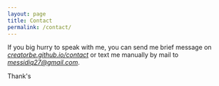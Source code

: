 ```yaml
---
layout: page
title: Contact
permalink: /contact/
---
```

<!--<style>-->
<!--.contact-li {-->
<!--    list-style: none;-->
<!--}-->

<!--.contact-input {-->
<!--    border:none;-->
<!--    border-bottom: 1px solid #eee;-->
<!--    width: 12em;-->
<!--}-->

<!--.contact-input:focus {-->
<!--    outline:none;-->
<!--    border-bottom: 1px solid #98C1D9;-->
<!--}-->

<!--.contact-label {-->
<!--    display: block;-->
<!--}-->

<!--ul.contact-ul {-->
<!--    margin: 0;-->
<!--    padding: 10px;-->
<!--}-->

<!--#submit {-->
<!--    border:none;-->
<!--    background-color: #98C1D9;-->
<!--    padding: 5px 15px;-->
<!--    color: #eee;-->
<!--    opacity: 0.8;-->
<!--}-->

<!--#submit:hover {-->
<!--    opacity: 1;-->
<!--    cursor: pointer;-->
<!--}-->


<!--#contact-form {-->
<!--    border: 1px solid #aaa;-->
<!--    display: inline-flex;-->
<!--    margin-bottom: 1em;-->
<!--}-->

<!--</style>-->

<!--<form id="contact-form" class="form" action="https://getsimpleform.com/messages?form_api_token={{site.api-token}}" method="POST" enctype="multipart/form-data">-->
<!--        <ul class="contact-ul">-->
<!--            <li class="contact-li">-->
<!--                <label class="contact-label" for="name">Name:</label>-->
<!--                <input type="text" placeholder="Your name" id="name" class="contact-input" name="name" tabindex="1"/>-->
<!--            </li>-->
<!--            <li class="contact-li">-->
<!--                <label class="contact-label" for="email">Email:</label>-->
<!--                <input type="email" placeholder="Your email" id="email" class="contact-input" name="email" tabindex="2"/>-->
<!--            </li>-->
<!--            <li class="contact-li">-->
<!--                <label class="contact-label" for="message">Message:</label>-->
<!--                <textarea class="contact-textarea" placeholder="Your message" class="contact-input" rows="4" id="message" name="message" tabindex="3"></textarea>-->
<!--            </li>-->
            
<!--        </ul>-->
<!--        <input type="submit" value="Send" id="submit"/>-->
<!--        <input type="hidden" name='redirect_to' value="" />-->
        
<!--</form>-->

<!--<div id="fb-root"></div>-->
<!--<script>(function(d, s, id) {-->
<!--  var js, fjs = d.getElementsByTagName(s)[0];-->
<!--  if (d.getElementById(id)) return;-->
<!--  js = d.createElement(s); js.id = id;-->
<!--  js.src = "//connect.facebook.net/en_US/sdk.js#xfbml=1&version=v2.8&appId=";-->
<!--  fjs.parentNode.insertBefore(js, fjs);-->
<!--}(document, 'script', 'facebook-jssdk'));</script>-->


<!--<div class="fb-page" data-href="https://www.facebook.com/creatorb/" data-small-header="true" data-adapt-container-width="false" data-hide-cover="true" data-show-facepile="true"><blockquote cite="https://www.facebook.com/creatorb/" class="fb-xfbml-parse-ignore"><a href="https://www.facebook.com/creatorb/">creatorb</a></blockquote></div>-->
If you big hurry to speak with me, you can send me brief message on [_creatorbe.github.io/contact_](https://creatorbe.github.io/contact/) or text me manually by mail to [_messidiq27@gmail.com_](mailto:_messidiq27@gmail.com).

Thank's
